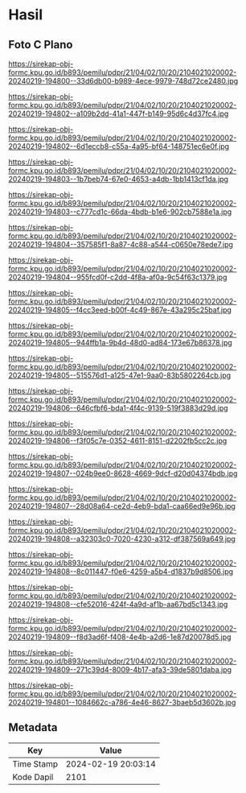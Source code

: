 # Hasil

## Foto C Plano

https://sirekap-obj-formc.kpu.go.id/b893/pemilu/pdpr/21/04/02/10/20/2104021020002-20240219-194800--33d6db00-b989-4ece-9979-748d72ce2480.jpg

https://sirekap-obj-formc.kpu.go.id/b893/pemilu/pdpr/21/04/02/10/20/2104021020002-20240219-194802--a109b2dd-41a1-447f-b149-95d6c4d37fc4.jpg

https://sirekap-obj-formc.kpu.go.id/b893/pemilu/pdpr/21/04/02/10/20/2104021020002-20240219-194802--6d1eccb8-c55a-4a95-bf64-148751ec6e0f.jpg

https://sirekap-obj-formc.kpu.go.id/b893/pemilu/pdpr/21/04/02/10/20/2104021020002-20240219-194803--1b7beb74-67e0-4653-a4db-1bb1413cf1da.jpg

https://sirekap-obj-formc.kpu.go.id/b893/pemilu/pdpr/21/04/02/10/20/2104021020002-20240219-194803--c777cd1c-66da-4bdb-b1e6-902cb7588e1a.jpg

https://sirekap-obj-formc.kpu.go.id/b893/pemilu/pdpr/21/04/02/10/20/2104021020002-20240219-194804--357585f1-8a87-4c88-a544-c0650e78ede7.jpg

https://sirekap-obj-formc.kpu.go.id/b893/pemilu/pdpr/21/04/02/10/20/2104021020002-20240219-194804--955fcd0f-c2dd-4f8a-af0a-9c54f63c1379.jpg

https://sirekap-obj-formc.kpu.go.id/b893/pemilu/pdpr/21/04/02/10/20/2104021020002-20240219-194805--f4cc3eed-b00f-4c49-867e-43a295c25baf.jpg

https://sirekap-obj-formc.kpu.go.id/b893/pemilu/pdpr/21/04/02/10/20/2104021020002-20240219-194805--944ffb1a-9b4d-48d0-ad84-173e67b86378.jpg

https://sirekap-obj-formc.kpu.go.id/b893/pemilu/pdpr/21/04/02/10/20/2104021020002-20240219-194805--515576d1-a125-47e1-9aa0-83b5802264cb.jpg

https://sirekap-obj-formc.kpu.go.id/b893/pemilu/pdpr/21/04/02/10/20/2104021020002-20240219-194806--646cfbf6-bda1-4f4c-9139-519f3883d29d.jpg

https://sirekap-obj-formc.kpu.go.id/b893/pemilu/pdpr/21/04/02/10/20/2104021020002-20240219-194806--f3f05c7e-0352-4611-8151-d2202fb5cc2c.jpg

https://sirekap-obj-formc.kpu.go.id/b893/pemilu/pdpr/21/04/02/10/20/2104021020002-20240219-194807--024b9ee0-8628-4669-9dcf-d20d04374bdb.jpg

https://sirekap-obj-formc.kpu.go.id/b893/pemilu/pdpr/21/04/02/10/20/2104021020002-20240219-194807--28d08a64-ce2d-4eb9-bda1-caa66ed9e96b.jpg

https://sirekap-obj-formc.kpu.go.id/b893/pemilu/pdpr/21/04/02/10/20/2104021020002-20240219-194808--a32303c0-7020-4230-a312-df387569a649.jpg

https://sirekap-obj-formc.kpu.go.id/b893/pemilu/pdpr/21/04/02/10/20/2104021020002-20240219-194808--8c011447-f0e6-4259-a5b4-d1837b9d8506.jpg

https://sirekap-obj-formc.kpu.go.id/b893/pemilu/pdpr/21/04/02/10/20/2104021020002-20240219-194808--cfe52016-424f-4a9d-af1b-aa67bd5c1343.jpg

https://sirekap-obj-formc.kpu.go.id/b893/pemilu/pdpr/21/04/02/10/20/2104021020002-20240219-194809--f8d3ad6f-f408-4e4b-a2d6-1e87d20078d5.jpg

https://sirekap-obj-formc.kpu.go.id/b893/pemilu/pdpr/21/04/02/10/20/2104021020002-20240219-194809--271c39d4-8009-4b17-afa3-39de5801daba.jpg

https://sirekap-obj-formc.kpu.go.id/b893/pemilu/pdpr/21/04/02/10/20/2104021020002-20240219-194801--1084662c-a786-4e46-8627-3baeb5d3602b.jpg


## Metadata

| Key        | Value               |
| ---------- | ------------------- |
| Time Stamp | 2024-02-19 20:03:14 |
| Kode Dapil | 2101                |



